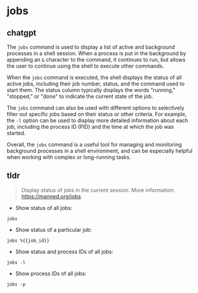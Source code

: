 # jobs 
## chatgpt 
The `jobs` command is used to display a list of active and background processes in a shell session. When a process is put in the background by appending an `&` character to the command, it continues to run, but allows the user to continue using the shell to execute other commands.

When the `jobs` command is executed, the shell displays the status of all active jobs, including their job number, status, and the command used to start them. The status column typically displays the words "running," "stopped," or "done" to indicate the current state of the job.

The `jobs` command can also be used with different options to selectively filter out specific jobs based on their status or other criteria. For example, the `-l` option can be used to display more detailed information about each job, including the process ID (PID) and the time at which the job was started.

Overall, the `jobs` command is a useful tool for managing and monitoring background processes in a shell environment, and can be especially helpful when working with complex or long-running tasks. 

## tldr 
 
> Display status of jobs in the current session.
> More information: <https://manned.org/jobs>.

- Show status of all jobs:

`jobs`

- Show status of a particular job:

`jobs %{{job_id}}`

- Show status and process IDs of all jobs:

`jobs -l`

- Show process IDs of all jobs:

`jobs -p`
